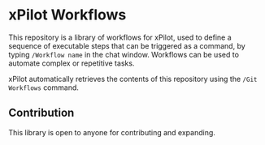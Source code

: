 # xPilot Workflows

This repository is a library of workflows for xPilot, used to define a sequence of executable steps that can be triggered as a command, by typing `/Workflow name` in the chat window. Workflows can be used to automate complex or repetitive tasks.

xPilot automatically retrieves the contents of this repository using the `/Git Workflows` command.

## Contribution

This library is open to anyone for contributing and expanding.